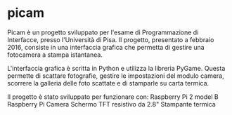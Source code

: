 # picam

Picam è un progetto sviluppato per l'esame di Programmazione di Interfacce, presso l'Università di Pisa.
Il progetto, presentato a febbraio 2016, consiste in una interfaccia grafica che permetta di gestire una fotocamera a stampa istantanea.

L'interfaccia grafica è scritta in Python e utilizza la libreria PyGame. 
Questa permette di scattare fotografie, gestire le impostazioni del modulo camera, scorrere la galleria delle foto scattate e di stamparle su carta termica.

Il progetto è stato sviluppato per funzionare con: 
Raspberry Pi 2 model B
Raspberry Pi Camera
Schermo TFT resistivo da 2.8"
Stampante termica
